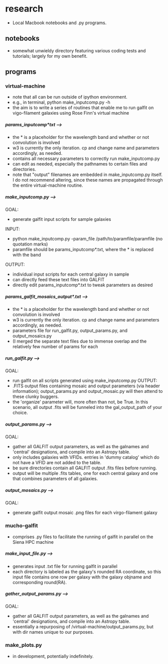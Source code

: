 # research
- Local Macbook notebooks and .py programs.

## notebooks
- somewhat unwieldy directory featuring various coding tests and tutorials; largely for my own benefit.

## programs

### virtual-machine
- note that all can be run outside of ipython environment. 
- e.g., in terminal, python make_inputcomp.py -h 
- the aim is to write a series of routines that enable me to run galfit on vigo-filament galaxies using Rose Finn's virtual machine

##### params_inputcomp*txt -->
- the * is a placeholder for the wavelength band and whether or not convolution is involved 
- w3 is currently the only iteration. cp and change name and parameters accordingly, as needed. 
- contains all necessary parameters to correctly run make_inputcomp.py 
- can edit as needed, especially the pathnames to certain files and directories. 
- note that "output" filenames are embedded in make_inputcomp.py itself. I do not recommend altering, since these names are propagated through the entire virtual-machine routine. 

##### make_inputcomp.py --> 
GOAL: 
- generate galfit input scripts for sample galaxies 

INPUT: 
- python make_inputcomp.py -param_file /path/to/paramfile/paramfile (no quotation marks) 
- paramfile should be params_inputcomp*.txt, where the * is replaced with the band 

OUTPUT: 
- individual input scripts for each central galaxy in sample 
- can directly feed these text files into GALFIT 
- directly edit params_inputcomp*.txt to tweak parameters as desired 

##### params_galfit_mosaics_output*.txt -->
- the * is a placeholder for the wavelength band and whether or not convolution is involved 
- w3 is currently the only iteration. cp and change name and parameters accordingly, as needed. 
- parameters file for run_galfit.py, output_params.py, and output_mosaics.py 
- (I merged the separate text files due to immense overlap and the relatively few number of params for each 

##### run_galfit.py -->
GOAL: 
- run galfit on all scripts generated using make_inputcomp.py 
OUTPUT: 
- .FITS output files containing mosaic and output parameters (via header information); output_params.py and output_mosaic.py will then attend to these clunky buggers. 
- the 'organize' parameter will, more often than not, be True. In this scenario, all output .fits will be funneled into the gal_output_path of your choice. 

##### output_params.py -->
GOAL:
- gather all GALFIT output parameters, as well as the galnames and 'central' designations, and compile into an Astropy table. 
- only includes galaxies with VFIDs. entries in 'dummy catalog' which do not have a VFID are not added to the table. 
- be sure directories contain all GALFIT output .fits files before running. 
- output will be multiple .fits tables, one for each central galaxy and one that combines parameters of all galaxies. 

##### output_mosaics.py -->
GOAL: 
- generate galfit output mosaic .png files for each virgo-filament galaxy 

### mucho-galfit
- comprises .py files to facilitate the running of galfit in parallel on the Siena HPC machine

##### make_input_file.py -->
- generates input .txt file for running galfit in parallel 
- each directory is labeled as the galaxy's rounded RA coordinate, so this input file contains one row per galaxy with the galaxy objname and corresponding round(RA). 

##### gather_output_params.py -->
GOAL:
- gather all GALFIT output parameters, as well as the galnames and 'central' designations, and compile into an Astropy table. 
- essentially a repurposing of /virtual-machine/output_params.py, but with dir names unique to our purposes. 

### make_plots.py
- in development, potentially indefinitely.






































